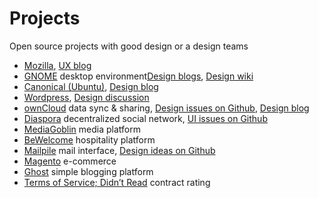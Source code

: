 # Projects

Open source projects with good design or a design teams

* [Mozilla](http://mozilla.org), [UX blog](https://blog.mozilla.org/ux)
* [GNOME](http://gnome.org) desktop environment[Design blogs](http://planet.gnome.org/ux/), [Design wiki](https://wiki.gnome.org/Design)
* [Canonical (Ubuntu)](http://ubuntu.com), [Design blog](http://design.canonical.com)
* [Wordpress](http://wordpress.org), [Design discussion](http://make.wordpress.org/ui/)
* [ownCloud](http://owncloud.org) data sync & sharing, [Design issues on Github](https://github.com/owncloud/core/issues?labels=Design), [Design blog](https://owncloud.com/blog/category/design)
* [Diaspora](https://diasporafoundation.org/) decentralized social network, [UI issues on Github](https://github.com/diaspora/diaspora/issues?labels=ui)
* [MediaGoblin](http://mediagoblin.org/) media platform
* [BeWelcome](http://www.bewelcome.org/) hospitality platform
* [Mailpile](http://www.mailpile.is/) mail interface, [Design ideas on Github](https://github.com/pagekite/mailpile/issues?milestone=2)
* [Magento](http://magento.com/) e-commerce
* [Ghost](https://ghost.org/) simple blogging platform
* [Terms of Service; Didn’t Read](http://tosdr.org/) contract rating